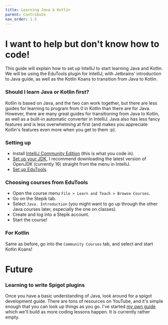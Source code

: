 ```yaml
---
title: Learning Java & Kotlin
parent: Contribute
nav_order: 1.5
---
```


# I want to help but don't know how to code!

This guide will explain how to set up IntelliJ to start learning Java and Kotlin. We will be using the EduTools plugin for IntelliJ, with Jetbrains' introduction to Java guide, as well as the Kotlin Koans to transition from Java to Kotlin.

### Should I learn Java or Kotlin first?

Kotlin is based on Java, and the two can work together, but there are less guides for learning to program from 0 in Kotlin than there are for Java. However, there are many great guides for transitioning from Java to Kotlin, as well as a built-in automatic converter in IntelliJ. Java also has less fancy features and is less overwhelming at first (and makes you appreciate Kotlin's features even more when you get to them :p).

### Setting up

- Install [IntelliJ Community Edition](https://www.jetbrains.com/idea/download/#section=windows) (this is what you code in).
- [Set up your JDK](https://www.jetbrains.com/help/idea/sdk.html#set-up-jdk), I recommend downloading the latest version of OpenJDK (currently 16) straight from the menu in IntelliJ.
- [Set up EduTools](https://www.jetbrains.com/help/education/install-edutools-plugin.html).

### Choosing courses from EduTools

- Open the course menu `File > Learn and Teach > Browse Courses`.
- Go on the Stepik tab.
- Select `Java. Introduction` (you might want to go up through the other Java courses later, especially the one on classes).
- Create and log into a Stepik account.
- Start the course!

### For Kotlin

Same as before, go into the `Community Courses` tab, and select and start Kotlin Koans!

# Future

### Learning to write Spigot plugins

Once you have a basic understanding of Java, look around for a spigot development guide. There are tons of resources on YouTube, and it's simple enough
that you can look up things as you go. I've started [my own guide](https://www.notion.so/offz/c7458442792d47f6ba423bdd0f6ee325?v=021699de422447e3ac5940ac8ff8e381)
which we'll build as more coding lessons happen. It is currently rather empty.
